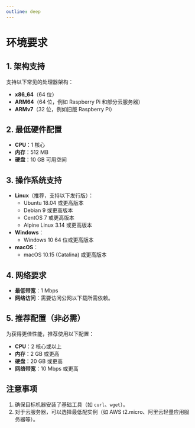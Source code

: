 ```yaml
---
outline: deep
---
```


# 环境要求

## 1. 架构支持
支持以下常见的处理器架构：
- **x86_64**（64 位）
- **ARM64**（64 位，例如 Raspberry Pi 和部分云服务器）
- **ARMv7**（32 位，例如旧版 Raspberry Pi）

## 2. 最低硬件配置
- **CPU**：1 核心
- **内存**：512 MB
- **硬盘**：10 GB 可用空间

## 3. 操作系统支持
- **Linux**（推荐，支持以下发行版）：
    - Ubuntu 18.04 或更高版本
    - Debian 9 或更高版本
    - CentOS 7 或更高版本
    - Alpine Linux 3.14 或更高版本
- **Windows**：
    - Windows 10 64 位或更高版本
- **macOS**：
    - macOS 10.15 (Catalina) 或更高版本

## 4. 网络要求
- **最低带宽**：1 Mbps
- **网络访问**：需要访问公网以下载所需依赖。

## 5. 推荐配置（非必需）
为获得更佳性能，推荐使用以下配置：
- **CPU**：2 核心或以上
- **内存**：2 GB 或更高
- **硬盘**：20 GB 或更高
- **网络带宽**：10 Mbps 或更高

## 注意事项
1. 确保目标机器安装了基础工具（如 `curl`、`wget`）。
2. 对于云服务器，可以选择最低配实例（如 AWS t2.micro、阿里云轻量应用服务器等）。